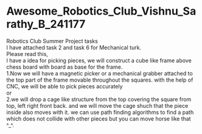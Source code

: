 # Awesome_Robotics_Club_Vishnu_Sarathy_B_241177
Robotics Club Summer Project tasks <br>
I have attached task 2 and task 6 for Mechanical turk. <br>
Please read this, <br>
I have a idea for picking pieces, we will construct a cube like frame above chess board with board as base for the frame. <br>
1.Now we will have a magnetic picker or a mechanical grabber attached to the top part of the frame movable throughout the squares. with the help of CNC, we will be able to pick pieces accurately
 <br>
 or
  <br>
2.we will drop a cage like structure from the top covering the square from top, left right front back. and we will move the cage shuch that the piece inside also moves with it. we can use path finding algorithms to find a path which does not collide with other pieces but you can move horse like that ^_^. 
